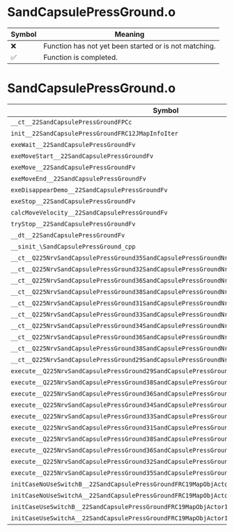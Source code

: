 # SandCapsulePressGround.o
| Symbol | Meaning 
| ------------- | ------------- 
| :x: | Function has not yet been started or is not matching. 
| :white_check_mark: | Function is completed. 


# SandCapsulePressGround.o
| Symbol | Decompiled? |
| ------------- | ------------- |
| `__ct__22SandCapsulePressGroundFPCc` | :x: |
| `init__22SandCapsulePressGroundFRC12JMapInfoIter` | :x: |
| `exeWait__22SandCapsulePressGroundFv` | :x: |
| `exeMoveStart__22SandCapsulePressGroundFv` | :x: |
| `exeMove__22SandCapsulePressGroundFv` | :x: |
| `exeMoveEnd__22SandCapsulePressGroundFv` | :x: |
| `exeDisappearDemo__22SandCapsulePressGroundFv` | :x: |
| `exeStop__22SandCapsulePressGroundFv` | :x: |
| `calcMoveVelocity__22SandCapsulePressGroundFv` | :x: |
| `tryStop__22SandCapsulePressGroundFv` | :x: |
| `__dt__22SandCapsulePressGroundFv` | :x: |
| `__sinit_\SandCapsulePressGround_cpp` | :x: |
| `__ct__Q225NrvSandCapsulePressGround35SandCapsulePressGroundNrvWaitBottomFv` | :x: |
| `__ct__Q225NrvSandCapsulePressGround32SandCapsulePressGroundNrvWaitTopFv` | :x: |
| `__ct__Q225NrvSandCapsulePressGround36SandCapsulePressGroundNrvMoveStartUpFv` | :x: |
| `__ct__Q225NrvSandCapsulePressGround38SandCapsulePressGroundNrvMoveStartDownFv` | :x: |
| `__ct__Q225NrvSandCapsulePressGround31SandCapsulePressGroundNrvMoveUpFv` | :x: |
| `__ct__Q225NrvSandCapsulePressGround33SandCapsulePressGroundNrvMoveDownFv` | :x: |
| `__ct__Q225NrvSandCapsulePressGround34SandCapsulePressGroundNrvMoveUpEndFv` | :x: |
| `__ct__Q225NrvSandCapsulePressGround36SandCapsulePressGroundNrvMoveDownEndFv` | :x: |
| `__ct__Q225NrvSandCapsulePressGround38SandCapsulePressGroundNrvDisappearDemoFv` | :x: |
| `__ct__Q225NrvSandCapsulePressGround29SandCapsulePressGroundNrvStopFv` | :x: |
| `execute__Q225NrvSandCapsulePressGround29SandCapsulePressGroundNrvStopCFP5Spine` | :x: |
| `execute__Q225NrvSandCapsulePressGround38SandCapsulePressGroundNrvDisappearDemoCFP5Spine` | :x: |
| `execute__Q225NrvSandCapsulePressGround36SandCapsulePressGroundNrvMoveDownEndCFP5Spine` | :x: |
| `execute__Q225NrvSandCapsulePressGround34SandCapsulePressGroundNrvMoveUpEndCFP5Spine` | :x: |
| `execute__Q225NrvSandCapsulePressGround33SandCapsulePressGroundNrvMoveDownCFP5Spine` | :x: |
| `execute__Q225NrvSandCapsulePressGround31SandCapsulePressGroundNrvMoveUpCFP5Spine` | :x: |
| `execute__Q225NrvSandCapsulePressGround38SandCapsulePressGroundNrvMoveStartDownCFP5Spine` | :x: |
| `execute__Q225NrvSandCapsulePressGround36SandCapsulePressGroundNrvMoveStartUpCFP5Spine` | :x: |
| `execute__Q225NrvSandCapsulePressGround32SandCapsulePressGroundNrvWaitTopCFP5Spine` | :x: |
| `execute__Q225NrvSandCapsulePressGround35SandCapsulePressGroundNrvWaitBottomCFP5Spine` | :x: |
| `initCaseNoUseSwitchB__22SandCapsulePressGroundFRC19MapObjActorInitInfo` | :x: |
| `initCaseNoUseSwitchA__22SandCapsulePressGroundFRC19MapObjActorInitInfo` | :x: |
| `initCaseUseSwitchB__22SandCapsulePressGroundFRC19MapObjActorInitInfo` | :x: |
| `initCaseUseSwitchA__22SandCapsulePressGroundFRC19MapObjActorInitInfo` | :x: |

